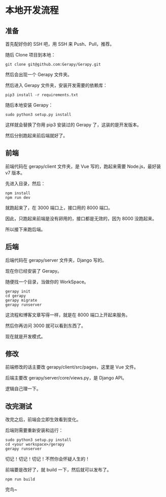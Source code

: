 # 本地开发流程

## 准备

首先配好你的 SSH 吧，用 SSH 来 Push、Pull，推荐。

随后 Clone 项目到本地：

```
git clone git@github.com:Gerapy/Gerapy.git
```

然后会出现一个 Gerapy 文件夹。

然后进入 Gerapy 文件夹，安装开发需要的依赖库：

```
pip3 install -r requirements.txt
```

随后本地安装 Gerapy：

```
sudo python3 setup.py install 
```

这样就会替换了你用 pip3 安装过的 Gerapy 了，这装的是开发版本。

然后分别跑起来前后端就好了。

## 前端

前端代码在 gerapy/client 文件夹，是 Vue 写的，跑起来需要 Node.js，最好装 v7 版本。

先进入目录，然后：

```
npm install
npm run dev
```

就跑起来了，在 3000 端口上，接口用的 8000 端口。

因此，只跑起来前端是没有卵用的，接口都是无效的，因为 8000 没跑起来。

所以接下来跑后端。

## 后端

后端代码在 gerapy/server 文件夹，Django 写的。

现在你已经安装了 Gerapy。

随便找一个目录，当做你的 WorkSpace。

```
gerapy init
cd gerapy
gerapy migrate
gerapy runserver
```

这流程和博客文章写得一样，就是在 8000 端口上开起来服务。

然后你再访问 3000 就可以看到东西了。

现在就是开发模式。

## 修改

前端修改的话主要改 gerapy/client/src/pages，这里是 Vue 文件。

后端主要改 gerapy/server/core/views.py，是 Django API。

逻辑自己理一下。

## 改完测试

改完之后，前端会立即生效看到变化。

后端则需要重新安装和运行：

```
sudo python3 setup.py install
cd <your workspace>/gerapy
gerapy runserver
```

切记！切记！切记！不然你会怀疑人生的！

前端要是改好了，就 build 一下，然后就可以发布了。

```
npm run build
```

完鸟~
